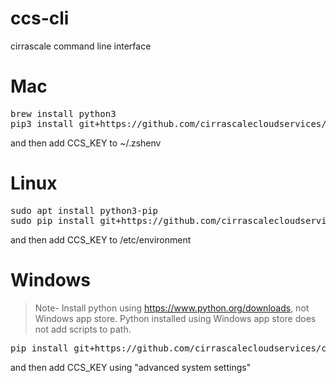 # ccs-cli
cirrascale command line interface

# Mac

<pre>
brew install python3
pip3 install git+https://github.com/cirrascalecloudservices/ccs-cli --force-reinstall
</pre>

and then add CCS_KEY to ~/.zshenv

# Linux

<pre>
sudo apt install python3-pip
sudo pip install git+https://github.com/cirrascalecloudservices/ccs-cli --force-reinstall
</pre>

and then add CCS_KEY to /etc/environment

# Windows

> Note- Install python using https://www.python.org/downloads, not Windows app store. Python installed using Windows app store does not add scripts to path.

<pre>
pip install git+https://github.com/cirrascalecloudservices/ccs-cli --force-reinstall
</pre>

and then add CCS_KEY using "advanced system settings"
